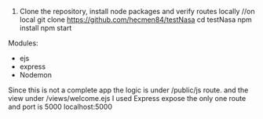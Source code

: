 1) Clone the repository, install node packages and verify routes locally
//on local
git clone https://github.com/hecmen84/testNasa
cd testNasa
npm install
npm start

Modules:
- ejs
- express
- Nodemon

Since this is not a complete app the logic is under /public/js route.
and the view under /views/welcome.ejs
I used Express expose the only one route and port is 5000
localhost:5000

